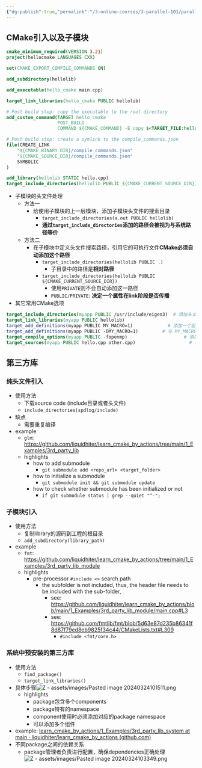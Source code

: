 ```yaml
---
{"dg-publish":true,"permalink":"/3-online-courses/3-parallel-101/parallel-101-series-01-c-make/","noteIcon":"","created":"2024-03-23T22:12:44.912+01:00","updated":"2024-03-24T10:33:50.174+01:00"}
---
```


## CMake引入以及子模块
```CMake
cmake_minimum_required(VERSION 3.21)
project(hellocmake LANGUAGES CXX)

set(CMAKE_EXPORT_COMPILE_COMMANDS ON)

add_subdirectory(hellolib)

add_executable(hello_cmake main.cpp)

target_link_libraries(hello_cmake PUBLIC hellolib)

# Post build step: copy the executable to the root directory
add_custom_command(TARGET hello_cmake
                   POST_BUILD
                   COMMAND ${CMAKE_COMMAND} -E copy $<TARGET_FILE:hello_cmake> ${CMAKE_SOURCE_DIR})

# Post build step: create a symlink to the compile_commands.json
file(CREATE_LINK
    "${CMAKE_BINARY_DIR}/compile_commands.json"
    "${CMAKE_SOURCE_DIR}/compile_commands.json"
    SYMBOLIC
)
```

```CMake
add_library(hellolib STATIC hello.cpp)
target_include_directories(hellolib PUBLIC ${CMAKE_CURRENT_SOURCE_DIR}) 
```
- 子模块的头文件处理
	- 方法一
		- 给使用子模块的上一层模块，添加子模块头文件的搜索目录
			- `target_include_directories(a.out PUBLIC hellolib)`
			- **通过`target_include_directories`添加的路径会被视为与系统路径等价**
	- 方法二
		- 在子模块中定义头文件搜索路径，引用它的可执行文件**CMake必须自动添加这个路径**
			- `target_include_directories(hellolib PUBLIC .)`
				- 子目录中的路径是**相对路径**
			- `target_include_directories(hellolib PUBLIC ${CMAKE_CURRENT_SOURCE_DIR})`
				- 使用`PRIVATE`则不会自动添加这一路径
				- `PUBLIC/PRIVATE`: **决定一个属性在link阶段是否传播**
- 其它常用CMake选项
```CMake
target_include_directories(myapp PUBLIC /usr/include/eigen3)  # 添加头文件搜索目录
target_link_libraries(myapp PUBLIC hellolib)                               # 添加要链接的库
target_add_definitions(myapp PUBLIC MY_MACRO=1)             # 添加一个宏定义
target_add_definitions(myapp PUBLIC -DMY_MACRO=1)         # 与 MY_MACRO=1 等价
target_compile_options(myapp PUBLIC -fopenmp)                     # 添加编译器命令行选项
target_sources(myapp PUBLIC hello.cpp other.cpp)                    # 添加要编译的源文件
```

## 第三方库
### 纯头文件引入
- 使用方法
	- 下载source code (include目录或者头文件)
	- `include_directories(spdlog/include)`
- 缺点
	- 需要重复编译
- example
	- `glm`: https://github.com/liquidhiter/learn_cmake_by_actions/tree/main/1_Examples/3rd_party_lib
	- highlights
		- how to add submodule
			- `git submodule add <repo_url> <target_folder>`
		- how to initialize a submodule
			- `git submodule init && git submodule update`
		- how to check whether submodule has been initialized or not
			- `if git submodule status | grep --quiet "^-";`
### 子模块引入
- 使用方法
	- 复制library的源码到工程的根目录
	- `add_subdirectory(library_path)`
- example
	- `fmt`: https://github.com/liquidhiter/learn_cmake_by_actions/tree/main/1_Examples/3rd_party_lib_module
	- highlights
		- pre-processor `#include <>` search path
			- the subfolder is not included, thus, the header file needs to be included with the sub-folder, 
				- see: https://github.com/liquidhiter/learn_cmake_by_actions/blob/main/1_Examples/3rd_party_lib_module/main.cpp#L3
				- see: https://github.com/fmtlib/fmt/blob/5d63e87d235b86341f8d87f79ed8eb9825f34c44/CMakeLists.txt#L309
					- `#include <fmt/core.h>`

### 系统中预安装的第三方库
- 使用方法
	- `find_package()`
	- `target_link_libraries()`
- 具体步骤![Z - assets/images/Pasted image 20240324101511.png](/img/user/Z%20-%20assets/images/Pasted%20image%2020240324101511.png)
	- highlights
		- package包含多个components
		- package特有的namespace
		- component使用时必须添加对应的package namespace
		- 可以添加多个组件
- example: [learn_cmake_by_actions/1_Examples/3rd_party_lib_system at main · liquidhiter/learn_cmake_by_actions (github.com)](https://github.com/liquidhiter/learn_cmake_by_actions/tree/main/1_Examples/3rd_party_lib_system)
- 不同package之间的依赖关系
	- package管理者负责进行配置，确保dependencies正确处理 ![Z - assets/images/Pasted image 20240324103349.png](/img/user/Z%20-%20assets/images/Pasted%20image%2020240324103349.png)